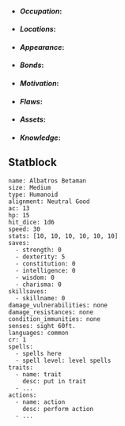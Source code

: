 
- #### *Occupation*:

- #### *Locations*:

- #### *Appearance*:

- #### *Bonds*:

- #### *Motivation*:

- #### *Flaws*:

- #### *Assets*:
  
- #### *Knowledge*:


## Statblock

```statblock
name: Albatros Betaman
size: Medium
type: Humanoid
alignment: Neutral Good
ac: 13
hp: 15
hit_dice: 1d6
speed: 30
stats: [10, 10, 10, 10, 10, 10]
saves:
  - strength: 0
  - dexterity: 5
  - constitution: 0
  - intelligence: 0
  - wisdom: 0
  - charisma: 0
skillsaves:
  - skillname: 0
damage_vulnerabilities: none
damage_resistances: none
condition_immunities: none
senses: sight 60ft.
languages: common
cr: 1
spells:
  - spells here
  - spell level: level spells
traits:
  - name: trait
    desc: put in trait
  - ...
actions:
  - name: action
    desc: perform action
  - ...
```



